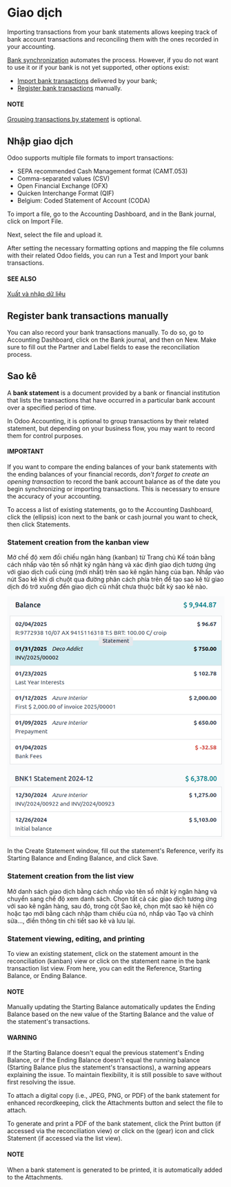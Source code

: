 # Giao dịch

Importing transactions from your bank statements allows keeping track of bank account transactions
and reconciling them with the ones recorded in your accounting.

[Bank synchronization](bank_synchronization.md) automates the process. However, if you do not
want to use it or if your bank is not yet supported, other options exist:

- [Import bank transactions](#transactions-import) delivered by your bank;
- [Register bank transactions](#transactions-register) manually.

#### NOTE
[Grouping transactions by statement](#transactions-statements) is optional.

<a id="transactions-import"></a>

## Nhập giao dịch

Odoo supports multiple file formats to import transactions:

- SEPA recommended Cash Management format (CAMT.053)
- Comma-separated values (CSV)
- Open Financial Exchange (OFX)
- Quicken Interchange Format (QIF)
- Belgium: Coded Statement of Account (CODA)

To import a file, go to the Accounting Dashboard, and in the Bank journal,
click on Import File.

Next, select the file and upload it.

After setting the necessary formatting options and mapping the file columns with their related Odoo
fields, you can run a Test and Import your bank transactions.

#### SEE ALSO
[Xuất và nhập dữ liệu](../../../essentials/export_import_data.md)

<a id="transactions-register"></a>

## Register bank transactions manually

You can also record your bank transactions manually. To do so, go to Accounting
Dashboard, click on the Bank journal, and then on New. Make sure to fill
out the Partner and Label fields to ease the reconciliation process.

<a id="transactions-statements"></a>

## Sao kê

A **bank statement** is a document provided by a bank or financial institution that lists the
transactions that have occurred in a particular bank account over a specified period of time.

In Odoo Accounting, it is optional to group transactions by their related statement, but depending
on your business flow, you may want to record them for control purposes.

#### IMPORTANT
If you want to compare the ending balances of your bank statements with the ending balances of
your financial records, *don't forget to create an opening transaction* to record the bank
account balance as of the date you begin synchronizing or importing transactions. This is
necessary to ensure the accuracy of your accounting.

To access a list of existing statements, go to the Accounting Dashboard, click the
<i class="fa fa-ellipsis-v"></i> (ellipsis) icon next to the bank or cash journal you want to
check, then click Statements.

<a id="transactions-statement-kanban"></a>

### Statement creation from the kanban view

Mở chế độ xem đối chiếu ngân hàng (kanban) từ Trang chủ Kế toán bằng cách nhấp vào tên sổ nhật ký ngân hàng và xác định giao dịch tương ứng với giao dịch cuối cùng (mới nhất) trên sao kê ngân hàng của bạn. Nhấp vào nút Sao kê khi di chuột qua đường phân cách phía trên để tạo sao kê từ giao dịch đó trở xuống đến giao dịch cũ nhất chưa thuộc bất kỳ sao kê nào.

![A "Statement" button is visible when hovering on the line separating two transactions.](../../../../.gitbook/assets/statements-kanban.png)

In the Create Statement window, fill out the statement's Reference, verify
its Starting Balance and Ending Balance, and click Save.

<a id="transactions-statement-list"></a>

### Statement creation from the list view

Mở danh sách giao dịch bằng cách nhấp vào tên sổ nhật ký ngân hàng và chuyển sang chế độ xem danh sách. Chọn tất cả các giao dịch tương ứng với sao kê ngân hàng, sau đó, trong cột Sao kê, chọn một sao kê hiện có hoặc tạo mới bằng cách nhập tham chiếu của nó, nhấp vào Tạo và chỉnh sửa..., điền thông tin chi tiết sao kê và lưu lại.

<a id="transactions-view-edit-print"></a>

### Statement viewing, editing, and printing

To view an existing statement, click on the statement amount in the reconciliation (kanban) view or
click on the statement name in the bank transaction list view. From here, you can edit the
Reference, Starting Balance, or Ending Balance.

#### NOTE
Manually updating the Starting Balance automatically updates the Ending
Balance based on the new value of the Starting Balance and the value of the
statement's transactions.

#### WARNING
If the Starting Balance doesn't equal the previous statement's Ending
Balance, or if the Ending Balance doesn't equal the running balance
(Starting Balance plus the statement's transactions), a warning appears explaining
the issue. To maintain flexibility, it is still possible to save without first resolving the
issue.

To attach a digital copy (i.e., JPEG, PNG, or PDF) of the bank statement for enhanced recordkeeping,
click the <i class="fa fa-paperclip"></i> Attachments button and select the file to attach.

To generate and print a PDF of the bank statement, click the Print button (if accessed
via the reconciliation view) or click on the <i class="fa fa-cog"></i>(gear) icon and click
<i class="fa fa-print"></i>Statement (if accessed via the list view).

#### NOTE
When a bank statement is generated to be printed, it is automatically added to the
Attachments.
